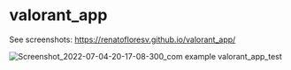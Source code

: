 # valorant_app

See screenshots:
https://renatofloresv.github.io/valorant_app/

![Screenshot_2022-07-04-20-17-08-300_com example valorant_app_test](https://user-images.githubusercontent.com/68215023/177451805-0de91b21-cce0-4338-a61b-48e353f921ae.jpg) 
<div align="center">
    <![Screenshot_2022-07-04-20-17-08-300_com example valorant_app_test](https://user-images.githubusercontent.com/68215023/177451805-0de91b21-cce0-4338-a61b-48e353f921ae.jpg) width="400px"</img> 
</div>
